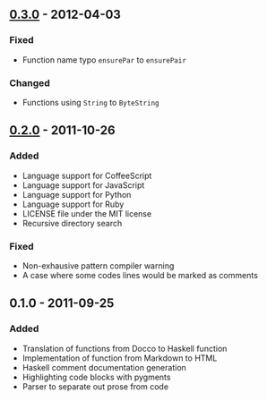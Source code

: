 ## [0.3.0] - 2012-04-03

### Fixed

* Function name typo `ensurePar` to `ensurePair`

### Changed

* Functions using `String` to `ByteString`

## [0.2.0] - 2011-10-26

### Added

* Language support for CoffeeScript
* Language support for JavaScript
* Language support for Python
* Language support for Ruby
* LICENSE file under the MIT license
* Recursive directory search

### Fixed

* Non-exhausive pattern compiler warning
* A case where some codes lines would be marked as comments

## 0.1.0 - 2011-09-25

### Added

* Translation of functions from Docco to Haskell function
* Implementation of function from Markdown to HTML
* Haskell comment documentation generation
* Highlighting code blocks with pygments
* Parser to separate out prose from code

[0.3.0]: https://github.com/sourrust/hyakko/compare/v0.2.0...v0.3.0
[0.2.0]: https://github.com/sourrust/hyakko/compare/1362ad0...v0.2.0
